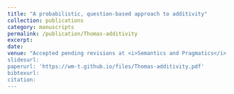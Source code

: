 ```yaml
---
title: "A probabilistic, question-based approach to additivity"
collection: publications
category: manuscripts
permalink: /publication/Thomas-additivity
excerpt:
date:
venue: "Accepted pending revisions at <i>Semantics and Pragmatics</i>
slidesurl:
paperurl: 'https://wm-t.github.io/files/Thomas-additivity.pdf'
bibtexurl:
citation:
---
```

